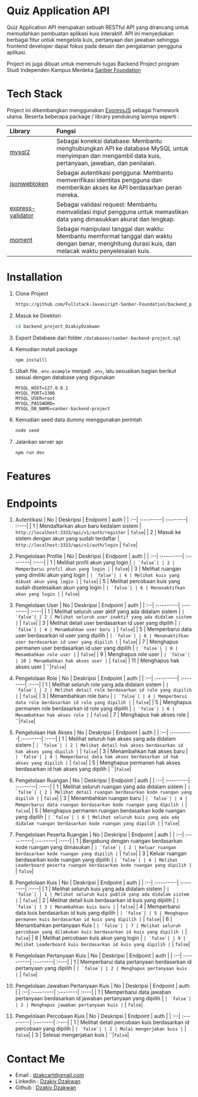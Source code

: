 # Quiz Application API

Quiz Application API merupakan sebuah RESTful API yang dirancang untuk memudahkan pembuatan aplikasi kuis interaktif. API ini menyediakan berbagai fitur untuk mengelola kuis, pertanyaan dan jawaban sehingga frontend developer dapat fokus pada desain dan pengalaman pengguna aplikasi.

Project ini juga dibuat untuk memenuhi tugas Backend Project program Studi Independen Kampus Merdeka [Sanber Foundation](https://sanberfoundation.org/)

# Tech Stack

Project ini dikembangkan menggunakan [ExpressJS](https://expressjs.com/) sebagai framework utama. Beserta beberapa package / library pendukung lainnya seperti :

| Library                                                                     | Fungsi                                                                                                                                                |
| :-------------------------------------------------------------------------- | :---------------------------------------------------------------------------------------------------------------------------------------------------- |
| [mysql2](https://sidorares.github.io/node-mysql2/docs)                      | Sebagai koneksi database: Membantu menghubungkan API ke database MySQL untuk menyimpan dan mengambil data kuis, pertanyaan, jawaban, dan penilaian.   |
| [jsonwebtoken](https://jwt.io/)                                             | Sebagai autentikasi pengguna: Membantu memverifikasi identitas pengguna dan memberikan akses ke API berdasarkan peran mereka.                         |
| [express-validator](https://github.com/express-validator/express-validator) | Sebagai validasi request: Membantu memvalidasi input pengguna untuk memastikan data yang dimasukkan akurat dan lengkap.                               |
| [moment](https://momentjs.com/)                                             | Sebagai manipulasi tanggal dan waktu: Membantu memformat tanggal dan waktu dengan benar, menghitung durasi kuis, dan melacak waktu penyelesaian kuis. |

# Installation

1. Clone Project
   ```bash
   https://github.com/Fullstack-Javascript-Sanber-Foundation/backend_project_DzakiyDzakwan.git
   ```
2. Masuk ke Direktori

   ```bash
   cd backend_project_DzakiyDzakwan
   ```

3. Export Database dari folder `/databases/sanber-backend-project.sql`

4. Kemudian install package

   ```bash
   npm installl
   ```

5. Ubah file `.env.example` menjadi `.env`, lalu sesuaikan bagian berikut sesuai dengan database yang digunakan
   ```
   MYSQL_HOST=127.0.0.1
   MYSQL_PORT=3306
   MYSQL_USER=root
   MYSQL_PASSWORD=
   MYSQL_DB_NAME=sanber-backend-project
   ```
6. Kemudian seed data dummy menggunakan perintah

   ```bash
   node seed
   ```

7. Jalankan server api
   ```bash
   npm run dev
   ```

# Features

# Endpoints

1. Autentikasi
   | No | Deskripsi | Endpoint | auth |
   | :--| :---------| :--------| :----|
   | 1 | Mendaftarkan akun baru kedalam sistem | `http://localhost:3333/api/v1/auth/register` | `false`|
   | 2 | Masuk ke sistem dengan akun yang sudah terdaftar | `http://localhost:3333/api/v1/auth/login` | `false`|

2. Pengelolaan Profile
   | No | Deskripsi | Endpoint | auth |
   | :--| :---------| :--------| :----|
   | 1 | Melihat profil akun yang login | `` | `false`|
| 2 | Memperbarui profil akun yang login | `` | `false`|
   | 3 | Melihat ruangan yang dimiliki akun yang login | `` | `false`|
| 4 | Melihat kuis yang dibuat akun yang login | `` | `false`|
   | 5 | Melihat percobaan kuis yang sudah diselesaikan akun yang login | `` | `false`|
| 6 | Menonaktifkan akun yang login | `` | `false`|

3. Pengelolaan User
   | No | Deskripsi | Endpoint | auth |
   | :--| :---------| :--------| :----|
   | 1 | Melihat seluruh user aktif yang ada didalam sistem | `` | `false`|
| 2 | Melihat seluruh user inaktif yang ada didalam sistem | `` | `false`|
   | 3 | Melihat detail user berdasarkan id user yang dipilih | `` | `false`|
| 4 | Menambahkan user baru | `` | `false`|
   | 5 | Memperbarui data user berdasarkan id user yang dipilih | `` | `false`|
| 6 | Menonaktifkan user berdasarkan id user yang dipilih | `` | `false`|
   | 7 | Menghapus permanen user berdasarkan id user yang dipilih | `` | `false`|
| 8 | Menambahkan role user | `` | `false`|
   | 9 | Menghapus role user | `` | `false`|
| 10 | Menambahkan hak akses user | `` | `false`|
   | 11 | Menghapus hak akses user | ``|`false`|

4. Pengelolaan Role
   | No | Deskripsi | Endpoint | auth |
   | :--| :---------| :--------| :----|
   | 1 | Melihat seluruh role yang ada didalam sistem | `` | `false`|
| 2 | Melihat detail role berdasarkan id role yang dipilih | `` | `false`|
   | 3 | Menambahkan role baru | `` | `false`|
| 4 | Memperbarui data role berdasarkan id role yang dipilih | `` | `false`|
   | 5 | Menghapus permanen role berdasarkan id role yang dipilih | `` | `false`|
| 6 | Menambahkan hak akses role | `` | `false`|
   | 7 | Menghapus hak akses role | ``|`false`|

5. Pengelolaan Hak Akses
   | No | Deskripsi | Endpoint | auth |
   | :--| :---------| :--------| :----|
   | 1 | Melihat seluruh hak akses yang ada didalam sistem | `` | `false`|
| 2 | Melihat detail hak akses berdasarkan id hak akses yang dipilih | `` | `false`|
   | 3 | Menambahkan hak akses baru | `` | `false`|
| 4 | Memperbarui data hak akses berdasarkan id hak akses yang dipilih | `` | `false`|
   | 5 | Menghapus permanen hak akses berdasarkan id hak akses yang dipilih | ``|`false`|

6. Pengelolaan Ruangan
   | No | Deskripsi | Endpoint | auth |
   | :--| :---------| :--------| :----|
   | 1 | Melihat seluruh ruangan yang ada didalam sistem | `` | `false`|
| 2 | Melihat detail ruangan berdasarkan kode ruangan yang dipilih | `` | `false`|
   | 3 | Menambahkan ruangan baru | `` | `false`|
| 4 | Memperbarui data ruangan berdasarkan kode ruangan yang dipilih | `` | `false`|
   | 5 | Menghapus permanen ruangan berdasarkan kode ruangan yang dipilih | `` | `false`|
| 6 | Melihat seluruh kuis yang ada ada didalam ruangan berdasarkan kode ruangan yang dipilih | `` | `false`|

7. Pengelolaan Peserta Ruangan
   | No | Deskripsi | Endpoint | auth |
   | :--| :---------| :--------| :----|
   | 1 | Bergabung dengan ruangan berdasarkan kode ruangan yang dimasukan | `` | `false`|
| 2 | Keluar ruangan berdasarkan kode ruangan yang dipilih | `` | `false`|
   | 3 | Keluar ruangan berdasarkan kode ruangan yang dipilih | `` | `false`|
| 4 | Melihat Leaderboard peserta ruangan berdasarkan kode ruangan yang dipilih | `` | `false`|

8. Pengelolaan Kuis
   | No | Deskripsi | Endpoint | auth |
   | :--| :---------| :--------| :----|
   | 1 | Melihat seluruh kuis yang ada didalam sistem | `` | `false`|
| 1 | Melihat seluruh kuis publik yang ada didalam sistem | `` | `false`|
   | 2 | Melihat detail kuis berdasarkan id kuis yang dipilih | `` | `false`|
| 3 | Menambahkan kuis baru | `` | `false`|
   | 4 | Memperbarui data kuis berdasarkan id kuis yang dipilih | `` | `false`|
| 5 | Menghapus permanen kuis berdasarkan id kuis yang dipilih | `` | `false`|
   | 6 | Menambahkan pertanyaan Kuis | `` | `false`|
| 7 | Melihat seluruh percobaan yang dilakukan kuis berdasarkan id kuis yang dipilih | `` | `false`|
   | 8 | Melihat percobaan kuis akun yang login | `` | `false`|
| 9 | Melihat Leaderboard kuis berdasarkan id kuis yang dipilih | `` | `false`|

9. Pengelolaan Pertanyaan Kuis
   | No | Deskripsi | Endpoint | auth |
   | :--| :---------| :--------| :----|
   | 1 | Memperbarui data pertanyaan berdasarkan id pertanyaan yang dipilih | `` | `false`|
| 2 | Menghapus pertanyaan kuis | `` | `false`|

10. Pengelolaan Jawaban Pertanyaan Kuis
    | No | Deskripsi | Endpoint | auth |
    | :--| :---------| :--------| :----|
    | 1 | Memperbarui data jawaban pertanyaan berdasarkan id jawaban pertanyaan yang dipilih | `` | `false`|
| 2 | Menghapus jawaban pertanyaan kuis | `` | `false`|

11. Pengelolaan Percobaan Kuis
    | No | Deskripsi | Endpoint | auth |
    | :--| :---------| :--------| :----|
    | 1 | Melihat detail percobaan kuis berdasarkan id percobaan yang dipilih | `` | `false`|
| 2 | Mulai mengerjakan kuis | `` | `false`|
    | 3 | Selesai mengerjakan kuis | ``|`false`|

# Contact Me

- Email : [dzakcart@gmail.com](dzakcart@gmail.com)
- Linkedin : [Dzakiy Dzakwan](https://www.linkedin.com/in/dzakiydzakwan/)
- Github : [Dzakiy Dzakwan](https://github.com/DzakiyDzakwan)
